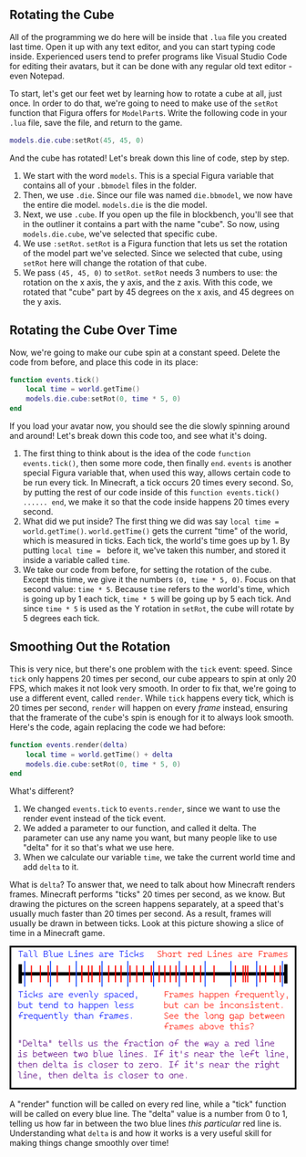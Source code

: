 ## Rotating the Cube

All of the programming we do here will be inside that `.lua` file you created last time. Open it up with any text editor, and you can start typing code inside. Experienced users tend to prefer programs like Visual Studio Code for editing their avatars, but it can be done with any regular old text editor - even Notepad.

To start, let's get our feet wet by learning how to rotate a cube at all, just once. In order to do that, we're going to need to make use of the `setRot` function that Figura offers for `ModelPart`s. Write the following code in your `.lua` file, save the file, and return to the game.

```lua
models.die.cube:setRot(45, 45, 0)
```
And the cube has rotated! Let's break down this line of code, step by step.

1. We start with the word `models`. This is a special Figura variable that contains all of your `.bbmodel` files in the folder.
2. Then, we use `.die`. Since our file was named `die.bbmodel`, we now have the entire die model. `models.die` is the die model.
3. Next, we use `.cube`. If you open up the file in blockbench, you'll see that in the outliner it contains a part with the name "cube". So now, using `models.die.cube`, we've selected that specific cube.
4. We use `:setRot`. `setRot` is a Figura function that lets us set the rotation of the model part we've selected. Since we selected that cube, using `setRot` here will change the rotation of that cube.
5. We pass `(45, 45, 0)` to `setRot`. `setRot` needs 3 numbers to use: the rotation on the x axis, the y axis, and the z axis. With this code, we rotated that "cube" part by 45 degrees on the x axis, and 45 degrees on the y axis.

## Rotating the Cube Over Time

Now, we're going to make our cube spin at a constant speed. Delete the code from before, and place this code in its place:

```lua
function events.tick()
    local time = world.getTime()
	models.die.cube:setRot(0, time * 5, 0)
end
```
If you load your avatar now, you should see the die slowly spinning around and around! Let's break down this code too, and see what it's doing.

1. The first thing to think about is the idea of the code `function events.tick()`, then some more code, then finally `end`. `events` is another special Figura variable that, when used this way, allows certain code to be run every tick. In Minecraft, a tick occurs 20 times every second. So, by putting the rest of our code inside of this `function events.tick() ...... end`, we make it so that the code inside happens 20 times every second.
2. What did we put inside? The first thing we did was say `local time = world.getTime()`. `world.getTime()` gets the current "time" of the world, which is measured in ticks. Each tick, the world's time goes up by 1. By putting `local time = ` before it, we've taken this number, and stored it inside a variable called `time`.
3. We take our code from before, for setting the rotation of the cube. Except this time, we give it the numbers `(0, time * 5, 0)`. Focus on that second value: `time * 5`. Because `time` refers to the world's time, which is going up by 1 each tick, `time * 5` will be going up by 5 each tick. And since `time * 5` is used as the Y rotation in `setRot`, the cube will rotate by 5 degrees each tick.

## Smoothing Out the Rotation

This is very nice, but there's one problem with the `tick` event: speed. Since `tick` only happens 20 times per second, our cube appears to spin at only 20 FPS, which makes it not look very smooth. In order to fix that, we're going to use a different event, called `render`. While `tick` happens every tick, which is 20 times per second, `render` will happen on every *frame* instead, ensuring that the framerate of the cube's spin is enough for it to always look smooth. Here's the code, again replacing the code we had before:

```lua
function events.render(delta)
    local time = world.getTime() + delta
	models.die.cube:setRot(0, time * 5, 0)
end
```

What's different?

1. We changed `events.tick` to `events.render`, since we want to use the render event instead of the tick event.
2. We added a parameter to our function, and called it delta. The parameter can use any name you want, but many people like to use "delta" for it so that's what we use here.
3. When we calculate our variable `time`, we take the current world time and add `delta` to it.

What is `delta`? To answer that, we need to talk about how Minecraft renders frames. Minecraft performs "ticks" 20 times per second, as we know. But drawing the pictures on the screen happens separately, at a speed that's usually much faster than 20 times per second. As a result, frames will usually be drawn in between ticks. Look at this picture showing a slice of time in a Minecraft game. 

![An explanation of delta](p4_delta.png)

A "render" function will be called on every red line, while a "tick" function will be called on every blue line. The "delta" value is a number from 0 to 1, telling us how far in between the two blue lines *this particular* red line is. Understanding what `delta` is and how it works is a very useful skill for making things change smoothly over time!
